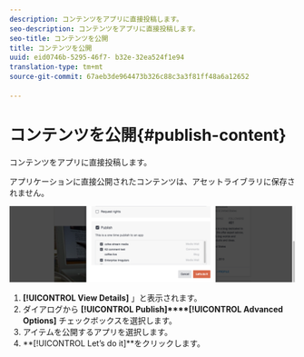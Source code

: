 ```yaml
---
description: コンテンツをアプリに直接投稿します。
seo-description: コンテンツをアプリに直接投稿します。
seo-title: コンテンツを公開
title: コンテンツを公開
uuid: eid0746b-5295-46f7- b32e-32ea524f1e94
translation-type: tm+mt
source-git-commit: 67aeb3de964473b326c88c3a3f81ff48a6a12652

---
```



# コンテンツを公開{#publish-content}

コンテンツをアプリに直接投稿します。

アプリケーションに直接公開されたコンテンツは、アセットライブラリに保存されません。

![](assets/DiscoverViewDetailsPublish-1024x272.png)

1. **[!UICONTROL View Details]** 」と表示されます。
1. ダイアログから **[!UICONTROL Publish]****[!UICONTROL Advanced Options]** チェックボックスを選択します。
1. アイテムを公開するアプリを選択します。
1. **[!UICONTROL Let’s do it]**をクリックします。
